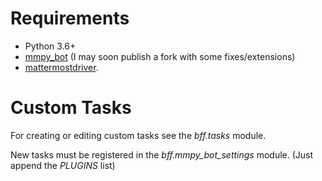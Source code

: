 # Requirements
* Python 3.6+
* [mmpy_bot](https://github.com/attzonko/mmpy_bot) (I may soon publish a fork with some fixes/extensions)
* [mattermostdriver](https://github.com/Vaelor/python-mattermost-driver).

# Custom Tasks
For creating or editing custom tasks see the *bff.tasks* module.

New tasks must be registered in the *bff.mmpy_bot_settings* module. (Just append the *PLUGINS* list)
